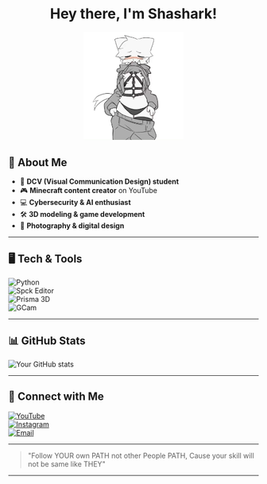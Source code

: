 <h1 align="center">Hey there, I'm Shashark!</h1>  
<p align="center">
  <img src="https://github.com/shafarois/shafarois/blob/main/null-PvzW_W0Vf6kF2IQT-ezgif.com-video-to-gif-converter.gif" width="200">
</p>

## 💾 About Me  
- 🎨 **DCV (Visual Communication Design) student**  
- 🎮 **Minecraft content creator** on YouTube  
- 💻 **Cybersecurity & AI enthusiast**  
- 🛠️ **3D modeling & game development**  
- 📸 **Photography & digital design**  

---

## 🖥️ Tech & Tools  
![Python](https://img.shields.io/badge/-Python-3776AB?style=for-the-badge&logo=python&logoColor=white)  
![Spck Editor](https://img.shields.io/badge/-Spck%20Editor-000000?style=for-the-badge)  
![Prisma 3D](https://img.shields.io/badge/-Prisma%203D-orange?style=for-the-badge)  
![GCam](https://img.shields.io/badge/-GCam-4285F4?style=for-the-badge)  

---

## 📊 GitHub Stats  
![Your GitHub stats](https://github-readme-stats.vercel.app/api?username=YourGitHubUsername&show_icons=true&theme=tokyonight)  

---

## 📡 Connect with Me  
[![YouTube](https://img.shields.io/badge/YouTube-FF0000?style=for-the-badge&logo=youtube&logoColor=white)](#)  
[![Instagram](https://img.shields.io/badge/Instagram-E4405F?style=for-the-badge&logo=instagram&logoColor=white)](#)  
[![Email](https://img.shields.io/badge/Email-D14836?style=for-the-badge&logo=gmail&logoColor=white)](#)  

---

> "Follow YOUR own PATH not other People PATH, Cause your skill will not be same like THEY"  

---
